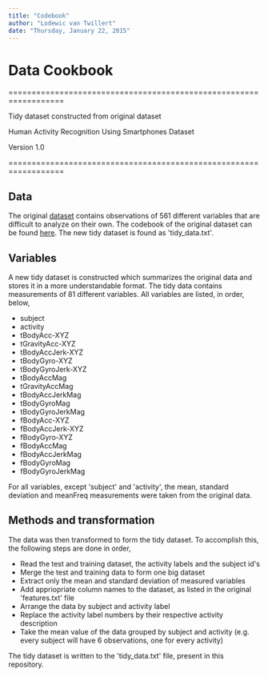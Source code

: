 ```yaml
---
title: "Codebook"
author: "Lodewic van Twillert"
date: "Thursday, January 22, 2015"
---
```


# Data Cookbook

==================================================================
  
  Tidy dataset constructed from original dataset
  
  Human Activity Recognition Using Smartphones Dataset
  
  Version 1.0
 
    
==================================================================

## Data 

The original [dataset](https://d396qusza40orc.cloudfront.net/getdata%2Fprojectfiles%2FUCI%20HAR%20Dataset.zip) contains observations of 561 different variables that are difficult to analyze on their own. The codebook of the original dataset can be found [here](http://archive.ics.uci.edu/ml/datasets/Human+Activity+Recognition+Using+Smartphones). The new tidy dataset is found as 'tidy_data.txt'.

## Variables

A new tidy dataset is constructed which summarizes the original data and stores it in a more understandable format. The tidy data contains measurements of 81 different variables. All variables are listed, in order, below,

* subject
* activity
* tBodyAcc-XYZ
* tGravityAcc-XYZ
* tBodyAccJerk-XYZ
* tBodyGyro-XYZ
* tBodyGyroJerk-XYZ
* tBodyAccMag
* tGravityAccMag
* tBodyAccJerkMag
* tBodyGyroMag
* tBodyGyroJerkMag
* fBodyAcc-XYZ
* fBodyAccJerk-XYZ
* fBodyGyro-XYZ
* fBodyAccMag
* fBodyAccJerkMag
* fBodyGyroMag
* fBodyGyroJerkMag

For all variables, except 'subject' and 'activity', the mean, standard deviation and meanFreq measurements were taken from the original data. 

## Methods and transformation

The data was then transformed to form the tidy dataset. To accomplish this, the following steps are done in order,
  
  * Read the test and training dataset, the activity labels and the subject id's
  * Merge the test and training data to form one big dataset
  * Extract only the mean and standard deviation of measured variables
  * Add appriopriate column names to the dataset, as listed in the original 'features.txt' file
  * Arrange the data by subject and activity label
  * Replace the activity label numbers by their respective activity description
  * Take the mean value of the data grouped by subject and activity
    (e.g. every subject will have 6 observations, one for every activity)
    
  The tidy dataset is written to the 'tidy_data.txt' file, present in this repository.
